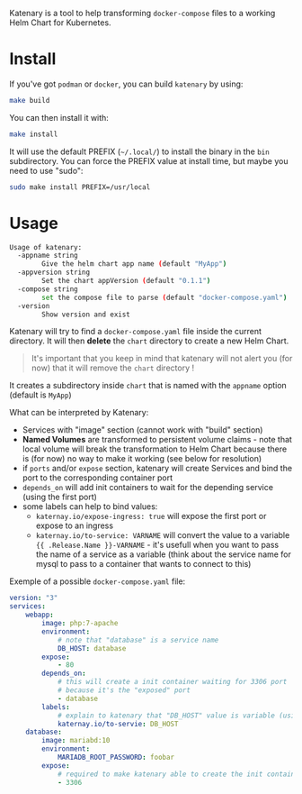 Katenary is a tool to help transforming `docker-compose` files to a working Helm Chart for Kubernetes.


# Install

If you've got `podman` or `docker`, you can build `katenary` by using:

```bash
make build
```

You can then install it with:
```bash
make install
```

It will use the default PREFIX (`~/.local/`) to install the binary in the `bin` subdirectory. You can force the PREFIX value at install time, but maybe you need to use "sudo":

```bash
sudo make install PREFIX=/usr/local
```


# Usage

```bash
Usage of katenary:
  -appname string
    	Give the helm chart app name (default "MyApp")
  -appversion string
    	Set the chart appVersion (default "0.1.1")
  -compose string
    	set the compose file to parse (default "docker-compose.yaml")
  -version
    	Show version and exist
```

Katenary will try to find a `docker-compose.yaml` file inside the current directory. It will then **delete** the `chart` directory to create a new Helm Chart.

> It's important that you keep in mind that katenary will not alert you (for now) that it will remove the `chart` directory !

It creates a subdirectory inside `chart` that is named with the `appname` option (default is `MyApp`)

What can be interpreted by Katenary:

- Services with "image" section (cannot work with "build" section)
- **Named Volumes** are transformed to persistent volume claims - note that local volume will break the transformation to Helm Chart because there is (for now) no way to make it working (see below for resolution)
- if `ports` and/or `expose` section, katenary will create Services and bind the port to the corresponding container port
- `depends_on` will add init containers to wait for the depending service (using the first port)
- some labels can help to bind values:
    - `katernay.io/expose-ingress: true` will expose the first port or expose to an ingress
    - `katernay.io/to-service: VARNAME` will convert the value to a variable `{{ .Release.Name }}-VARNAME` - it's usefull when you want to pass the name of a service as a variable (think about the service name for mysql to pass to a container that wants to connect to this)

Exemple of a possible `docker-compose.yaml` file:

```yaml
version: "3"
services:
    webapp:
        image: php:7-apache
        environment:
            # note that "database" is a service name
            DB_HOST: database
        expose:
            - 80
        depends_on:
            # this will create a init container waiting for 3306 port
            # because it's the "exposed" port
            - database
        labels:
            # explain to katenary that "DB_HOST" value is variable (using release name)
            katernay.io/to-servie: DB_HOST
    database:
        image: mariabd:10
        environment:
            MARIADB_ROOT_PASSWORD: foobar
        expose:
            # required to make katenary able to create the init container
            - 3306
```


